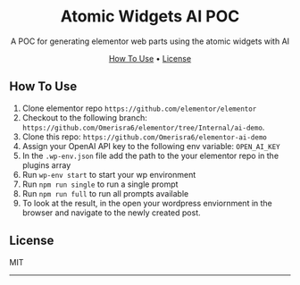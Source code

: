 
<h1 align="center">
  <a>Atomic Widgets AI POC</a>
  <br>
</h1>
 <p align="center">A POC for generating elementor web parts using the atomic widgets with AI</p>

<p align="center">
  <a href="#how-to-use">How To Use</a> •
  <a href="#license">License</a>
</p>


## How To Use
1. Clone elementor repo `https://github.com/elementor/elementor`
2. Checkout to the following branch: `https://github.com/Omerisra6/elementor/tree/Internal/ai-demo`.
3. Clone this repo: `https://github.com/Omerisra6/elementor-ai-demo`
4. Assign your OpenAI API key to the following env variable: `OPEN_AI_KEY`
5. In the `.wp-env.json` file add the path to the your elementor repo in the plugins array
6. Run `wp-env start` to start your wp environment
7. Run `npm run single` to run a single prompt
8. Run `npm run full` to run all prompts available
9. To look at the result, in the open your wordpress enviornment in the browser and navigate to the newly created post.



## License

MIT

---
